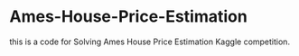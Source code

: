# Ames-House-Price-Estimation
this is a code for Solving Ames House Price Estimation Kaggle competition.
